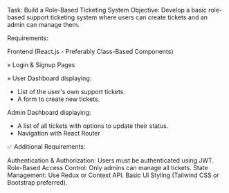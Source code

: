 Task: Build a Role-Based Ticketing System
Objective:
Develop a basic role-based support ticketing system where users can create tickets and an admin can manage them.

Requirements:

Frontend (React.js - Preferably Class-Based Components)

» Login & Signup Pages

» User Dashboard displaying:
- List of the user's own support tickets.
- A form to create new tickets.

Admin Dashboard displaying:
- A list of all tickets with options to update their status.
- Navigation with React Router

✅ Additional Requirements:

Authentication & Authorization: Users must be authenticated using JWT.
Role-Based Access Control: Only admins can manage all tickets.
State Management: Use Redux or Context API.
Basic UI Styling (Tailwind CSS or Bootstrap preferred).